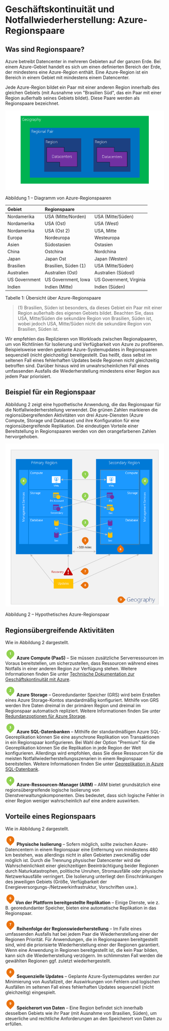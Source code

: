 <properties
	pageTitle="Geschäftskontinuität und Notfallwiederherstellung: Azure Regionspaare | Microsoft Azure"
	description="Azure-Regionspaare stellen sicher, dass Anwendungen auch bei Datencenterausfällen stabil laufen."
	services="site-recovery"
	documentationCenter=""
	authors="rayne-wiselman"
	manager="jwhit"
	editor=""/>

<tags
    ms.service="site-recovery"
    ms.workload="storage-backup-recovery"
    ms.tgt_pltfrm="na"
    ms.devlang="na"
    ms.topic="article"
    ms.date="03/20/2016"
    ms.author="raynew"/>

# Geschäftskontinuität und Notfallwiederherstellung: Azure-Regionspaare

## Was sind Regionspaare?

Azure betreibt Datencenter in mehreren Gebieten auf der ganzen Erde. Bei einem Azure-Gebiet handelt es sich um einen definierten Bereich der Erde, der mindestens eine Azure-Region enthält. Eine Azure-Region ist ein Bereich in einem Gebiet mit mindestens einem Datencenter.

Jede Azure-Region bildet ein Paar mit einer anderen Region innerhalb des gleichen Gebiets (mit Ausnahme von "Brasilien Süd", das ein Paar mit einer Region außerhalb seines Gebiets bildet). Diese Paare werden als Regionspaare bezeichnet.


![Azure-Gebiet](./media/best-practices-availability-paired-regions/GeoRegionDataCenter.png)

Abbildung 1 – Diagramm von Azure-Regionspaaren



| Gebiet | Regionspaare | |
| :-------------| :-------------   | :-------------   |
| Nordamerika | USA (Mitte/Norden) | USA (Mitte/Süden) |
| Nordamerika | USA (Ost) | USA (West) |
| Nordamerika | USA (Ost 2) | USA, Mitte |
| Europa | Nordeuropa | Westeuropa |
| Asien | Südostasien | Ostasien |
| China | Ostchina | Nordchina |
| Japan | Japan Ost | Japan (Westen) |
| Brasilien | Brasilien, Süden (1) | USA (Mitte/Süden) |
| Australien | Australien (Ost) | Australien (Südost)|
| US Government | US Government, Iowa | US Government, Virginia |
| Indien | Indien (Mitte) | Indien (Süden) |

Tabelle 1: Übersicht über Azure-Regionspaare

> (1) Brasilien, Süden ist besonders, da dieses Gebiet ein Paar mit einer Region außerhalb des eigenen Gebiets bildet. Beachten Sie, dass USA, Mitte/Süden die sekundäre Region von Brasilien, Süden ist, wobei jedoch USA, Mitte/Süden nicht die sekundäre Region von Brasilien, Süden ist.

Wir empfehlen das Replizieren von Workloads zwischen Regionalpaaren, um von Richtlinien für Isolierung und Verfügbarkeit von Azure zu profitieren. Beispielsweise werden geplante Azure-Systemupdates in Regionspaaren sequenziell (nicht gleichzeitig) bereitgestellt. Das heißt, dass selbst im seltenen Fall eines fehlerhaften Updates beide Regionen nicht gleichzeitig betroffen sind. Darüber hinaus wird im unwahrscheinlichen Fall eines umfassenden Ausfalls die Wiederherstellung mindestens einer Region aus jedem Paar priorisiert.

## Beispiel für ein Regionspaar
Abbildung 2 zeigt eine hypothetische Anwendung, die das Regionspaar für die Notfallwiederherstellung verwendet. Die grünen Zahlen markieren die regionsübergreifenden Aktivitäten von drei Azure-Diensten (Azure Compute, Storage und Database) und ihre Konfiguration für eine regionsübergreifende Replikation. Die eindeutigen Vorteile einer Bereitstellung in Regionspaaren werden von den orangefarbenen Zahlen hervorgehoben.


![Übersicht über die Vorteile von Regionspaaren](./media/best-practices-availability-paired-regions/PairedRegionsOverview2.png)

Abbildung 2 – Hypothetisches Azure-Regionspaar

## Regionsübergreifende Aktivitäten
Wie in Abbildung 2 dargestellt.

![1Grün](./media/best-practices-availability-paired-regions/1Green.png) **Azure Compute (PaaS)** – Sie müssen zusätzliche Serverressourcen im Voraus bereitstellen, um sicherzustellen, dass Ressourcen während eines Notfalls in einer anderen Region zur Verfügung stehen. Weitere Informationen finden Sie unter [Technische Dokumentation zur Geschäftskontinuität mit Azure](https://msdn.microsoft.com/library/azure/hh873027.aspx).

![2Grün](./media/best-practices-availability-paired-regions/2Green.png) **Azure Storage** – Georedundanter Speicher (GRS) wird beim Erstellen eines Azure Storage-Kontos standardmäßig konfiguriert. Mithilfe von GRS werden Ihre Daten dreimal in der primären Region und dreimal im Regionspaar automatisch repliziert. Weitere Informationen finden Sie unter [Redundanzoptionen für Azure Storage](storage/storage-redundancy.md).


![3Grün](./media/best-practices-availability-paired-regions/3Green.png) **Azure SQL-Datenbanken** – Mithilfe der standardmäßigen Azure SQL-Georeplikation können Sie eine asynchrone Replikation von Transaktionen in ein Regionspaar konfigurieren. Bei Wahl der Option "Premium" für die Georeplikation können Sie die Replikation in jede Region der Welt konfigurieren. Allerdings wird empfohlen, dass Sie diese Ressourcen für die meisten Notfallwiederherstellungsszenarien in einem Regionspaar bereitstellen. Weitere Informationen finden Sie unter [Georeplikation in Azure SQL-Datenbank](https://msdn.microsoft.com/library/azure/dn783447.aspx).

![4Grün](./media/best-practices-availability-paired-regions/4Green.png) **Azure-Ressourcen-Manager (ARM)** – ARM bietet grundsätzlich eine regionsübergreifende logische Isolierung von Dienstverwaltungskomponenten. Dies bedeutet, dass sich logische Fehler in einer Region weniger wahrscheinlich auf eine andere auswirken.

## Vorteile eines Regionspaars
Wie in Abbildung 2 dargestellt.

![5Orange](./media/best-practices-availability-paired-regions/5Orange.png) **Physische Isolierung** – Sofern möglich, sollte zwischen Azure-Datencentern in einem Regionspaar eine Entfernung von mindestens 480 km bestehen, was allerdings nicht in allen Gebieten zweckmäßig oder möglich ist. Durch die Trennung physischer Datencenter wird die Wahrscheinlichkeit einer gleichzeitigen Beeinträchtigung beider Regionen durch Naturkatastrophen, politische Unruhen, Stromausfälle oder physische Netzwerkausfälle verringert. Die Isolierung unterliegt den Einschränkungen des jeweiligen Gebiets (Größe, Verfügbarkeit der Energieversorgungs-/Netzwerkinfrastruktur, Vorschriften usw.).

![6Orange](./media/best-practices-availability-paired-regions/6Orange.png)**Von der Plattform bereitgestellte Replikation** – Einige Dienste, wie z. B. georedundanter Speicher, bieten eine automatische Replikation in das Regionspaar.

![7Orange](./media/best-practices-availability-paired-regions/7Orange.png) **Reihenfolge der Regionswiederherstellung** – Im Falle eines umfassenden Ausfalls hat bei jedem Paar die Wiederherstellung einer der Regionen Priorität. Für Anwendungen, die in Regionspaaren bereitgestellt sind, wird die priorisierte Wiederherstellung einer der Regionen garantiert. Wenn eine Anwendung in Regionen bereitgestellt ist, die kein Paar bilden, kann sich die Wiederherstellung verzögern. Im schlimmsten Fall werden die gewählten Regionen ggf. zuletzt wiederhergestellt.

![8Orange](./media/best-practices-availability-paired-regions/8Orange.png) **Sequenzielle Updates** – Geplante Azure-Systemupdates werden zur Minimierung von Ausfallzeit, der Auswirkungen von Fehlern und logischen Ausfällen im seltenen Fall eines fehlerhaften Updates sequenziell (nicht gleichzeitig) eingespielt.


![9Orange](./media/best-practices-availability-paired-regions/9Orange.png) **Speicherort von Daten** – Eine Region befindet sich innerhalb desselben Gebiets wie ihr Paar (mit Ausnahme von Brasilien, Süden), um steuerliche und rechtliche Anforderungen an den Speicherort von Daten zu erfüllen.

<!---HONumber=AcomDC_0323_2016-->